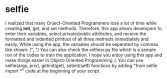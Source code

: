 # selfie
I realized that many Onject-Oriented Programmers lose a lot of time while creating __init__, get, and set methods. Therefore, this app allows developers to enter their variables, select private/public attributes, and receive the formatted and indented printout of all three methods immediately and easily. 
While using the app, the variables should be seperated by commas like shown: (", ")
You can also check the selfiesr.py file which is a sample run of the codes to train the application.
I hope you enjoy using this app and make things easier in Object-Oriented Programming :)
You can use selfie(args, priv), getinit(get), setinit(setf) functions by adding "from selfie import *" code at the beginning of your script.

